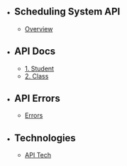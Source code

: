 - ## Scheduling System API
    - [Overview](/{{route}}/{{version}}/overview)
    
- ## API Docs
    - [1. Student](/{{route}}/{{version}}/student)
    - [2. Class](/{{route}}/{{version}}/group)
- ## API Errors
    - [Errors](/{{route}}/{{version}}/error)
- ## Technologies
    - [API Tech](/{{route}}/{{version}}/technologies)

    